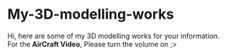 # My-3D-modelling-works
Hi, here are some of my 3D modelling works for your information. <br>
For the <strong>AirCraft Video</strong>, Please turn the volume on ;>
